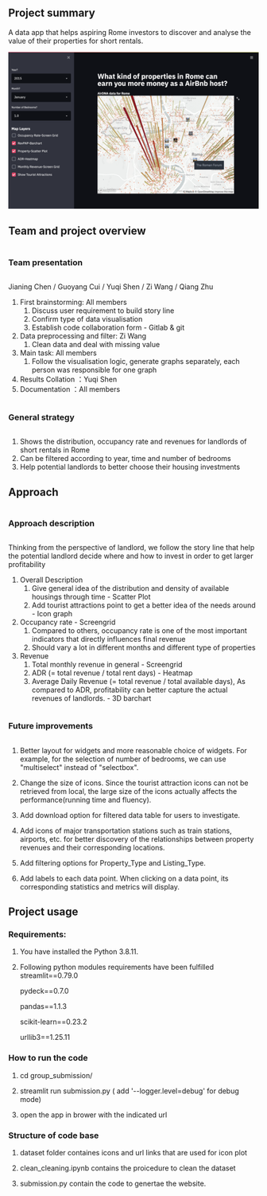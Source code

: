 ## Project summary 

A data app that helps aspiring Rome investors to discover and analyse the value of their properties for short rentals.

![alt text](https://raw.githubusercontent.com/alexawangzi/streamlit-rome-property/master/UI.png)

## Team and project overview

<summary><h3 style="display: inline-block">Team presentation</h2></summary>

Jianing Chen / Guoyang Cui / Yuqi Shen / Zi Wang / Qiang Zhu

1. First brainstorming:  All members 
    1. Discuss user requirement to build story line
    2. Confirm type of data visualisation 
    3. Establish code collaboration form - Gitlab & git
2. Data preprocessing and filter: Zi Wang 
    1. Clean data and deal with missing value 
3. Main task: All members 
    1. Follow the visualisation logic, generate graphs separately, each person was responsible for one graph
4. Results Collation ：Yuqi Shen
5. Documentation ：All members 



<summary><h3 style="display: inline-block">General strategy</h2></summary>

1. Shows the distribution, occupancy rate and revenues for landlords of short rentals in Rome 
2. Can be filtered according to year, time and number of bedrooms
3. Help potential landlords to better choose their housing investments


## Approach


<summary><h3 style="display: inline-block">Approach description</h2></summary>

Thinking from the perspective of landlord, we follow the story line that help the potential landlord decide where and how to invest in order to get larger profitability 
1. Overall Description
    1. Give general idea of the distribution and density of available housings through time - Scatter Plot
    2. Add tourist attractions point to get a better idea of the needs around - Icon graph
2. Occupancy rate - Screengrid
    1. Compared to others, occupancy rate is one of the most important indicators that directly influences final revenue
    2. Should vary a lot in different months and different type of properties
3. Revenue
    1. Total monthly revenue in general - Screengrid
    2. ADR (= total revenue / total rent days) - Heatmap 
    3. Average Daily Revenue (= total revenue / total available days), As compared to ADR, profitability can better capture the actual revenues of landlords. - 3D barchart 




<summary><h3 style="display: inline-block">Future improvements</h2></summary>

1. Better layout for widgets and more reasonable choice of widgets. For example, for the selection of number of bedrooms, we can use "multiselect" instead of "selectbox".  

2. Change the size of icons. Since the tourist attraction icons can not be retrieved from local, the large size of the icons actually affects the performance(running time and fluency).  

3. Add download option for filtered data table for users to investigate.  

4. Add icons of major transportation stations such as train stations, airports, etc. for better discovery of the relationships between property revenues and their corresponding locations.   

5. Add filtering options for Property_Type and Listing_Type.  

6. Add labels to each data point. When clicking on a data point, its corresponding statistics and metrics will display.


## Project usage

### Requirements:

1. You have installed the Python 3.8.11.

2. Following python modules requirements have been fulfilled
	streamlit==0.79.0

	pydeck==0.7.0	

	pandas==1.1.3

	scikit-learn==0.23.2

	urllib3==1.25.11

### How to run the code

1. cd group_submission/

2. streamlit run submission.py ( add '--logger.level=debug' for debug mode)

3. open the app in brower with the indicated url


### Structure of code base

1. dataset folder containes icons and url links that are used for icon plot

2. clean_cleaning.ipynb contains the proicedure to clean the dataset

3. submission.py contain the code to genertae the website.

